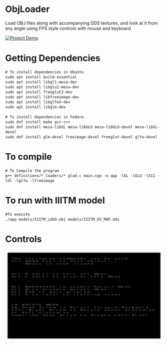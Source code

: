 # ObjLoader
Load OBJ files along with accompanying DDS textures, and look at it from any angle 
using FPS style controls with mouse and keyboard

[![Project Demo](https://img.youtube.com/vi/CxJfKVWL0Do/0.jpg)](https://www.youtube.com/watch?v=CxJfKVWL0Do)

# Getting Dependencies
```
# To install dependencies in Ubuntu
sudo apt install build-essential
sudo apt install libgl1-mesa-dev
sudo apt install libglu1-mesa-dev
sudo apt install freeglut3-dev 
sudo apt install libfreeimage-dev
sudo apt install libglfw3-dev
sudo apt install libglm-dev

# To install dependencies in Fedora
sudo dnf install make gcc-c++
sudo dnf install mesa-libGL mesa-libGLU mesa-libGLU-devel mesa-libGL-devel 
sudo dnf install glm-devel freeimage-devel freeglut-devel glfw-devel 
```

# To compile
```
# To Compile the program
g++ definitions/* loaders/* glad.c main.cpp -o app -lGL -lGLU -lX11 -ldl -lglfw -lfreeimage
```

# To run with IIITM model
```
#To execute
./app models/IIITM_LOGO.obj models/IIITM_UV_MAP.dds
```

# Controls
![Menu Screen](/models/menu_screen.png)